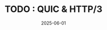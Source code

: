 ---
title: "TODO : QUIC & HTTP/3"
excerpt: ""

categories:
  - Network

toc: false
toc_sticky: false

date: 2025-06-01
last_modified_at: 2025-06-01
---